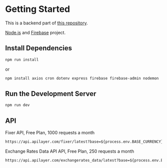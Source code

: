 # Getting Started


This is a backend part of [this repository](https://github.com/Nikmaunt/currency-converter).

[Node.js](https://nodejs.org) and [Firebase](https://firebase.google.com)  project.


## Install Dependencies

```bash
npm run install
```

or

```bash
npm install axios cron dotenv express firebase firebase-admin nodemon
```

## Run the Development Server

```bash
npm run dev
```
## API

Fixer API, Free Plan, 1000 requests a month

```html
https://api.apilayer.com/fixer/latest?base=${process.env.BASE_CURRENCY}&apikey=${process.env.APILAYER_KEY}
```

Exchange Rates Data API API, Free Plan, 250 requests a month

```html
https://api.apilayer.com/exchangerates_data/latest?base=${process.env.BASE_CURRENCY}&apikey=${process.

```
